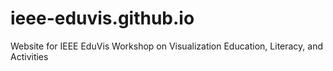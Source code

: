 # ieee-eduvis.github.io
Website for IEEE EduVis Workshop on Visualization Education, Literacy, and Activities
